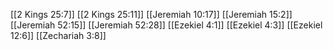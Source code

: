 [[2 Kings 25:7]]
[[2 Kings 25:11]]
[[Jeremiah 10:17]]
[[Jeremiah 15:2]]
[[Jeremiah 52:15]]
[[Jeremiah 52:28]]
[[Ezekiel 4:1]]
[[Ezekiel 4:3]]
[[Ezekiel 12:6]]
[[Zechariah 3:8]]
